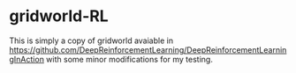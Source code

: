 # gridworld-RL

This is simply a copy of gridworld avaiable in https://github.com/DeepReinforcementLearning/DeepReinforcementLearningInAction with some minor modifications for my testing.
